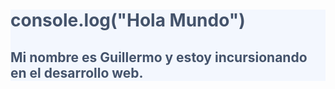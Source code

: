 <div style="background: #f3f7fe; color: #44536B;">
    <h1 style="align:center;color: #44536B;" >console.log("Hola Mundo")</h1>
    <h2>Mi nombre es Guillermo y estoy incursionando en el desarrollo web.</h2>
<div>
